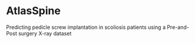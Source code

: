 # AtlasSpine
Predicting pedicle screw implantation in scoliosis patients using a Pre-and-Post surgery X-ray dataset
